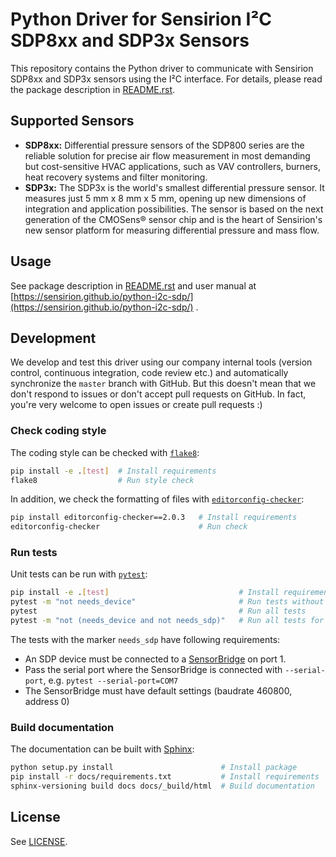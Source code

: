 # Python Driver for Sensirion I²C SDP8xx and SDP3x Sensors

This repository contains the Python driver to communicate with Sensirion SDP8xx
and SDP3x sensors using the I²C interface. For details, please read the package
description in [README.rst](README.rst).

## Supported Sensors

* **SDP8xx:** Differential pressure sensors of the SDP800 series are the
  reliable solution for precise air flow measurement in most demanding but
  cost-sensitive HVAC applications, such as VAV controllers, burners, heat
  recovery systems and filter monitoring.
* **SDP3x:** The SDP3x is the world's smallest differential pressure sensor. It
  measures just 5 mm x 8 mm x 5 mm, opening up new dimensions of integration
  and application possibilities. The sensor is based on the next generation of
  the CMOSens® sensor chip and is the heart of Sensirion's new sensor platform
  for measuring differential pressure and mass flow.

## Usage

See package description in [README.rst](README.rst) and user manual at
[https://sensirion.github.io/python-i2c-sdp/](https://sensirion.github.io/python-i2c-sdp/)
.

## Development

We develop and test this driver using our company internal tools (version
control, continuous integration, code review etc.) and automatically
synchronize the `master` branch with GitHub. But this doesn't mean that we
don't respond to issues or don't accept pull requests on GitHub. In fact,
you're very welcome to open issues or create pull requests :)

### Check coding style

The coding style can be checked with [`flake8`](http://flake8.pycqa.org/):

```bash
pip install -e .[test]  # Install requirements
flake8                  # Run style check
```

In addition, we check the formatting of files with
[`editorconfig-checker`](https://editorconfig-checker.github.io/):

```bash
pip install editorconfig-checker==2.0.3   # Install requirements
editorconfig-checker                      # Run check
```

### Run tests

Unit tests can be run with [`pytest`](https://pytest.org/):

```bash
pip install -e .[test]                             # Install requirements
pytest -m "not needs_device"                       # Run tests without hardware
pytest                                             # Run all tests
pytest -m "not (needs_device and not needs_sdp)"   # Run all tests for sdp
```

The tests with the marker `needs_sdp` have following requirements:

- An SDP device must be connected to a
  [SensorBridge](https://www.sensirion.com/sensorbridge/) on port 1.
- Pass the serial port where the SensorBridge is connected with
  `--serial-port`, e.g. `pytest --serial-port=COM7`
- The SensorBridge must have default settings (baudrate 460800, address 0)

### Build documentation

The documentation can be built with [Sphinx](http://www.sphinx-doc.org/):

```bash
python setup.py install                        # Install package
pip install -r docs/requirements.txt           # Install requirements
sphinx-versioning build docs docs/_build/html  # Build documentation
```

## License

See [LICENSE](LICENSE).
